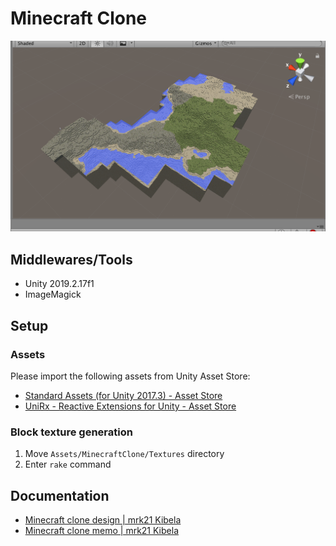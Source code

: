 # Minecraft Clone

![screenshot.png](./doc/screenshot.png)

## Middlewares/Tools

* Unity 2019.2.17f1
* ImageMagick

## Setup

### Assets

Please import the following assets from Unity Asset Store:

* [Standard Assets (for Unity 2017.3) - Asset Store](https://assetstore.unity.com/packages/essentials/asset-packs/standard-assets-for-unity-2017-3-32351)
* [UniRx - Reactive Extensions for Unity - Asset Store](https://assetstore.unity.com/packages/tools/integration/unirx-reactive-extensions-for-unity-17276)

### Block texture generation

1. Move `Assets/MinecraftClone/Textures` directory
2. Enter `rake` command

## Documentation

* [Minecraft clone design | mrk21 Kibela](https://mrk21.kibe.la/shared/entries/3d340747-4142-4568-9d78-d0ce494ca9d7)
* [Minecraft clone memo | mrk21 Kibela](https://mrk21.kibe.la/shared/entries/294c5ea1-70db-40ca-a455-7f3266158789)
